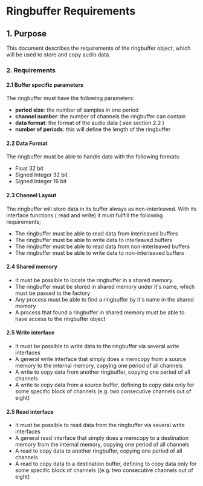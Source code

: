 <!--
 * Copyright (C) 2018 Intel Corporation.All rights reserved.
 *
 * SPDX-License-Identifier: BSD-3-Clause
-->
# Ringbuffer Requirements

## 1. Purpose
This document describes the requirements of the ringbuffer object, which will be used to store and copy audio data.

### 2. Requirements

#### 2.1 Buffer specific parameters

The ringbuffer must have the following parameters:

* **period size**: the number of samples in one period
* **channel number**: the number of channels the ringbuffer can contain
* **data format**: the format of the audio data ( see section 2.2 )
* **number of periods**: this will define the length of the ringbuffer

#### 2.2 Data Format
The ringbuffer must be able to handle data with the following formats:

* Float 32 bit
* Signed Integer 32 bit
* Signed Integer 16 bit

#### 2.3 Channel Layout

The ringbuffer will store data in its buffer always as non-interleaved.
With its interface functions ( read and write) it must fullfill the following requirements;

* The ringbuffer must be able to read data from interleaved buffers
* The ringbuffer must be able to write data to interleaved buffers
* The ringbuffer must be able to read data from non-interleaved buffers
* The ringbuffer must be able to write data to non-interleaved buffers

#### 2.4 Shared memory

* It must be possible to locate the ringbuffer in a shared memory.
* The ringbuffer must be stored in shared memory under it's name, which must be passed to the factory
* Any process must be able to find a ringbuffer by it's name in the shared memory
* A process that found a ringbuffer in shared memory must be able to have access to the ringbuffer object

#### 2.5 Write interface

* It must be possible to write data to the ringbuffer via several write interfaces
* A general write interface that simply does a memcopy from a source memory to the internal memory, copying one period of all channels
* A write to copy data from another ringbuffer, copying one period of all channels
* A write to copy data from a source buffer, defining to copy data only for some specific block of channels (e.g. two consecutive channels out of eight)

#### 2.5 Read interface

* It must be possible to read data from the ringbuffer via several write interfaces
* A general read interface that simply does a memcopy to a destination memory from the internal memory, copying one period of all channels
* A read to copy data to another ringbuffer, copying one period of all channels
* A read to copy data to a destination buffer, defining to copy data only for some specific block of channels ((e.g. two consecutive channels out of eight)


